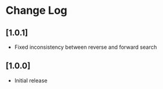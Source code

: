 # Change Log

## [1.0.1]
- Fixed inconsistency between reverse and forward search

## [1.0.0]

- Initial release